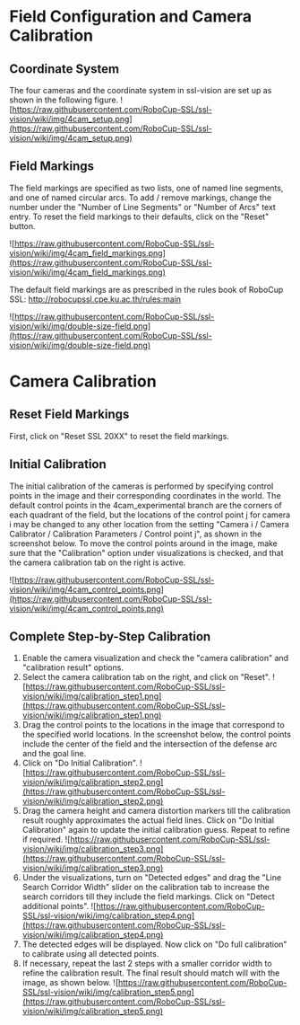 # Field Configuration and Camera Calibration #

## Coordinate System ##

The four cameras and the coordinate system in ssl-vision are set up as shown in the following figure.
![https://raw.githubusercontent.com/RoboCup-SSL/ssl-vision/wiki/img/4cam_setup.png](https://raw.githubusercontent.com/RoboCup-SSL/ssl-vision/wiki/img/4cam_setup.png)

## Field Markings ##
The field markings are specified as two lists, one of named line segments, and one of named circular arcs. To add / remove markings, change the number under the "Number of Line Segments" or "Number of Arcs" text entry. To reset the field markings to their defaults, click on the "Reset" button.

![https://raw.githubusercontent.com/RoboCup-SSL/ssl-vision/wiki/img/4cam_field_markings.png](https://raw.githubusercontent.com/RoboCup-SSL/ssl-vision/wiki/img/4cam_field_markings.png)


The default field markings are as prescribed in the rules book of RoboCup SSL:
http://robocupssl.cpe.ku.ac.th/rules:main

![https://raw.githubusercontent.com/RoboCup-SSL/ssl-vision/wiki/img/double-size-field.png](https://raw.githubusercontent.com/RoboCup-SSL/ssl-vision/wiki/img/double-size-field.png)

# Camera Calibration #

## Reset Field Markings ##
First, click on "Reset SSL 20XX" to reset the field markings.

## Initial Calibration ##
The initial calibration of the cameras is performed by specifying control points in the image and their corresponding coordinates in the world. The default control points in the 4cam\_experimental branch are the corners of each quadrant of the field, but the locations of the control point j for camera i may be changed to any other location from the setting "Camera i / Camera Calibrator / Calibration Parameters / Control point j", as shown in the screenshot below. To move the control points around in the image, make sure that the "Calibration" option under visualizations is checked, and that the camera calibration tab on the right is active.

![https://raw.githubusercontent.com/RoboCup-SSL/ssl-vision/wiki/img/4cam_control_points.png](https://raw.githubusercontent.com/RoboCup-SSL/ssl-vision/wiki/img/4cam_control_points.png)

## Complete Step-by-Step Calibration ##
  1. Enable the camera visualization and check the "camera calibration" and "calibration result" options.
  1. Select the camera calibration tab on the right, and click on "Reset".
![https://raw.githubusercontent.com/RoboCup-SSL/ssl-vision/wiki/img/calibration_step1.png](https://raw.githubusercontent.com/RoboCup-SSL/ssl-vision/wiki/img/calibration_step1.png)
  1. Drag the control points to the locations in the image that correspond to the specified world locations. In the screenshot below, the control points include the center of the field and the intersection of the defense arc and the goal line.
  1. Click on "Do Initial Calibration".
![https://raw.githubusercontent.com/RoboCup-SSL/ssl-vision/wiki/img/calibration_step2.png](https://raw.githubusercontent.com/RoboCup-SSL/ssl-vision/wiki/img/calibration_step2.png)
  1. Drag the camera height and camera distortion markers till the calibration result roughly approximates the actual field lines. Click on "Do Initial Calibration" again to update the initial calibration guess. Repeat to refine if required.
![https://raw.githubusercontent.com/RoboCup-SSL/ssl-vision/wiki/img/calibration_step3.png](https://raw.githubusercontent.com/RoboCup-SSL/ssl-vision/wiki/img/calibration_step3.png)
  1. Under the visualizations, turn on "Detected edges" and drag the "Line Search Corridor Width" slider on the calibration tab to increase the search corridors till they include the field markings. Click on "Detect additional points".
![https://raw.githubusercontent.com/RoboCup-SSL/ssl-vision/wiki/img/calibration_step4.png](https://raw.githubusercontent.com/RoboCup-SSL/ssl-vision/wiki/img/calibration_step4.png)
  1. The detected edges will be displayed. Now click on "Do full calibration" to calibrate using all detected points.
  1. If necessary, repeat the last 2 steps with a smaller corridor width to refine the calibration result. The final result should match will with the image, as shown below.
![https://raw.githubusercontent.com/RoboCup-SSL/ssl-vision/wiki/img/calibration_step5.png](https://raw.githubusercontent.com/RoboCup-SSL/ssl-vision/wiki/img/calibration_step5.png)
